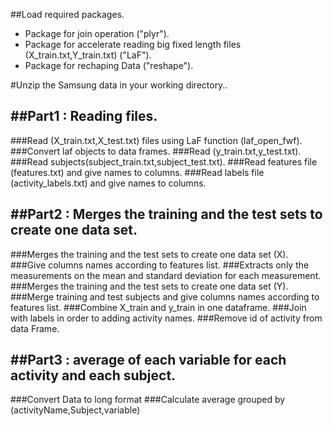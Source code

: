 
##Load required packages.
* Package for join operation ("plyr").
* Package for accelerate reading big fixed length files (X_train.txt,Y_train.txt) ("LaF"). 
* Package for rechaping Data ("reshape").

#Unzip the Samsung data in your working directory..

##Part1 : Reading files.
----------------------------------------------------------------------
###Read (X_train.txt,X_test.txt) files using LaF function (laf_open_fwf).
###Convert laf objects to data frames.
###Read (y_train.txt,y_test.txt).
###Read subjects(subject_train.txt,subject_test.txt).
###Read features file (features.txt) and give names to columns.
###Read labels file (activity_labels.txt) and give names to columns.


##Part2 : Merges the training and the test sets to create one data set.
-----------------------------------------------------------------------
###Merges the training and the test sets to create one data set (X). 
###Give columns names according to features list. 
###Extracts only the measurements on the mean and standard deviation for each measurement. 
###Merges the training and the test sets to create one data set (Y).  
###Merge training and test subjects and give columns names according to features list.
###Combine X_train and y_train in one dataframe.
###Join with labels in order to adding activity names.
###Remove id of activity from data Frame. 

##Part3 : average of each variable for each activity and each subject.
-----------------------------------------------------------------------
###Convert Data to long format
###Calculate average grouped by (activityName,Subject,variable)  

